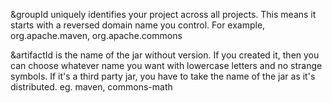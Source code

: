 &groupId uniquely identifies your project across all projects. This means it starts with a reversed domain name you control. For example,
org.apache.maven, org.apache.commons

&artifactId is the name of the jar without version. If you created it, then you can choose whatever name you want with lowercase letters and no strange symbols. If it's a third party jar, you have to take the name of the jar as it's distributed.
eg. maven, commons-math
